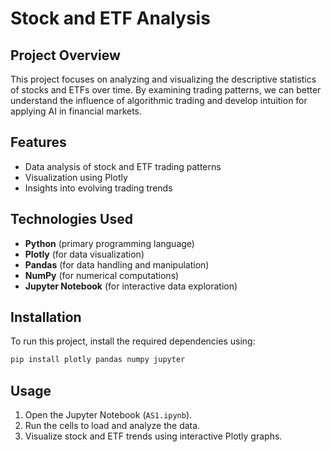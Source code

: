 # Stock and ETF Analysis

## Project Overview
This project focuses on analyzing and visualizing the descriptive statistics of stocks and ETFs over time. By examining trading patterns, we can better understand the influence of algorithmic trading and develop intuition for applying AI in financial markets.

## Features
- Data analysis of stock and ETF trading patterns
- Visualization using Plotly
- Insights into evolving trading trends

## Technologies Used
- **Python** (primary programming language)
- **Plotly** (for data visualization)
- **Pandas** (for data handling and manipulation)
- **NumPy** (for numerical computations)
- **Jupyter Notebook** (for interactive data exploration)

## Installation
To run this project, install the required dependencies using:
```bash
pip install plotly pandas numpy jupyter
```

## Usage
1. Open the Jupyter Notebook (`AS1.ipynb`).
2. Run the cells to load and analyze the data.
3. Visualize stock and ETF trends using interactive Plotly graphs.
